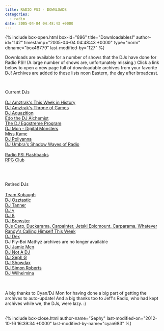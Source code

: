 ```yaml
---
title: RADIO PSI - DOWNLOADS
categories:
  - radio
date: 2005-04-04 04:48:43 +0000
---
```

{% include box-open.html box-id="896" title="Downloadables!" author-id="142" timestamp="2005-04-04 04:48:43 +0000" type="norm" dbname="box48779" last-modified-by="127" %}
<p>
Downloads are available for a number of shows that the DJs have done for Radio PSI! (A large number of shows are, unfortunately missing.) Click a link below to open a new page full of downloadable archives from your favorite DJ! Archives are added to these lists noon Eastern, the day after broadcast.
</p><BR />

<p>Current DJs<BR /><BR />
<a href='http://radio.fobby.net/dumps/archives/archives.php?dj=amztrak_twih'>DJ Amztrak's This Week in History</a><BR />
<a href='http://radio.fobby.net/dumps/archives/archives.php?dj=amztrak_tog'>DJ Amztrak's Throne of Games</a><BR />
<a href='http://radio.fobby.net/dumps/archives/archives.php?dj=Aquas'>DJ Aquazition</a><BR />
<a href='http://radio.fobby.net/dumps/archives/archives.php?dj=alchemist'>Edo the DJ Alchemist</a><BR />
<a href='http://radio.fobby.net/dumps/archives/archives.php?dj=eggstreme'>The DJ Eggstreme Program</a><BR />
<a href='http://radio.fobby.net/dumps/archives/archives.php?dj=mon'>DJ Mon - Digital Monsters</a><BR />
<a href='http://radio.fobby.net/dumps/archives/archives.php?dj=kame'>Miss Kame</a><BR />
<a href='http://radio.fobby.net/dumps/archives/archives.php?dj=pollyanna'>DJ Pollyanna</a><BR />
<a href='http://radio.fobby.net/dumps/archives/archives.php?dj=umbra'>DJ Umbra's Shadow Waves of Radio</a><BR />
<BR />
<a href='http://radio.fobby.net/dumps/archives/archives.php?dj=flashback'>Radio PSI Flashbacks</a><BR />
<a href='http://radio.fobby.net/dumps/archives/archives.php?dj=rpgclub'>RPG Club</a><BR />
</p><BR /><BR />

<p>Retired DJs<BR /><BR />
<a href='http://radio.fobby.net/dumps/archives/archives.php?dj=kobaugh'>Team Kobaugh</a><BR />
<a href='http://radio.fobby.net/dumps/archives/archives.php?dj=ozztastic'>DJ Ozztastic</a><BR />
<a href='http://radio.fobby.net/dumps/archives/archives.php?dj=tansunn'>DJ Tanner</a><BR />
<a href='http://radio.fobby.net/dumps/archives/archives.php?dj=gamma'>DJ γ</a><BR />
<a href='http://radio.fobby.net/dumps/archives/archives.php?dj=beta'>DJ ß</a><BR />
<a href='http://radio.fobby.net/dumps/archives/archives.php?dj=brewster'>DJ Brewster</a><BR />
<a href='http://radio.fobby.net/dumps/archives/archives.php?dj=carp'>DJs Carp, Duckarama, Carpainter, Jetski Epicmount, Carparama, Whatever Randy's Calling Himself This Week</a><BR />
<a href='http://radio.fobby.net/dumps/archives/archives.php?dj=dex'>DJ Dex</a><BR />
DJ Fly-Boi Mathyz archives are no longer available<BR />
<a href='http://radio.fobby.net/dumps/archives/archives.php?dj=jamiemen'>DJ Jamie Men</a><BR />
<a href='http://radio.fobby.net/dumps/archives/archives.php?dj=notadj'>DJ Not A DJ</a><BR />
<a href='http://radio.fobby.net/dumps/archives/archives.php?dj=sephg'>DJ Seph G</a><BR />
<a href='http://radio.fobby.net/dumps/archives/archives.php?dj=showdax'>DJ Showdax</a><BR />
<a href='http://radio.fobby.net/dumps/archives/archives.php?dj=simonroberts'>DJ Simon Roberts</a><BR />
<a href='http://radio.fobby.net/dumps/archives/archives.php?dj=glasses'>DJ Wilhelmina</a><BR />
<BR /><BR />
</p>

<p>
A big thanks to Cyan/DJ Mon for having done a big part of getting the archives to auto-update! And a big thanks too to Jeff's Radio, who had kept archives while we, the DJs, were lazy. :)
</p><BR />
{% include box-close.html author-name="Sephy" last-modified-on="2012-10-16 16:39:34 +0000" last-modified-by-name="cyan683" %}

